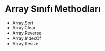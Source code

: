 # Array Sınıfı Methodları

* Array.Sort
* Array.Clear
* Array.Reverse
* Array.IndexOf
* Array.Resize